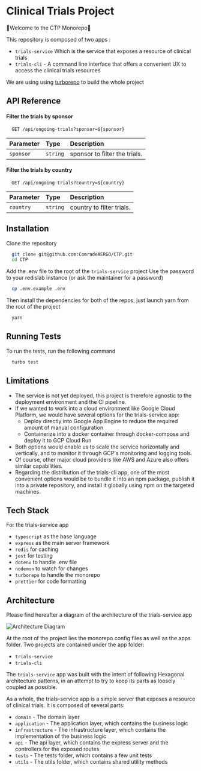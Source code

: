 
# Clinical Trials Project

💈Welcome to the CTP Monorepo💈

This repository is composed of two apps :
- `trials-service` Which is the service that exposes a resource of clinical trials
- `trials-cli` - A command line interface that offers a convenient UX to access the clinical trials resources

We are using using [turborepo](https://turbo.build/repo/docs) to build the whole project

## API Reference

#### Filter the trials by sponsor

```http
  GET /api/ongoing-trials?sponsor=${sponsor}
```

| Parameter | Type     | Description                       |
| :-------- | :------- | :-------------------------------- |
| `sponsor` | `string` | sponsor to filter the trials.     |

#### Filter the trials by country

```http
  GET /api/ongoing-trials?country=${country}
```

| Parameter | Type     | Description                       |
| :-------- | :------- | :-------------------------------- |
| `country` | `string` | country to filter trials.         |


## Installation

Clone the repository

```bash
  git clone git@github.com:ComradeAERGO/CTP.git
  cd CTP
```

Add the .env file to the root of the `trials-service` project
Use the password to your redislab instance (or ask the maintainer for a password)

```bash
  cp .env.example .env
```

Then install the dependencies for both of the repos, just launch yarn from the root of the project

```bash
  yarn 
```

## Running Tests

To run the tests, run the following command

```bash
  turbo test
```

## Limitations

- The service is not yet deployed, this project is therefore agnostic to the deployment environment and the CI pipeline.
- If we wanted to work into a cloud environment like Google Cloud Platform, we would have several options for the trials-service app:
  - Deploy directly into Google App Engine to reduce the required amount of manual configuration
  - Containerize into a docker container through docker-compose and deploy it to GCP Cloud Run
- Both options would enable us to scale the service horizontally and vertically, and to monitor it through GCP's monitoring and logging tools.
- Of course, other major cloud providers like AWS and Azure also offers similar capabilities.
- Regarding the distribution of the trials-cli app, one of the most convenient options would be to bundle it into an npm package, publish it into a private repository, and install it globally using npm on the targeted machines.

## Tech Stack

For the trials-service app
- `typescript` as the base language
- `express` as the main server framework
- `redis` for caching
- `jest` for testing
- `dotenv` to handle .env file
- `nodemon` to watch for changes
- `turborepo` to handle the monorepo
- `prettier` for code formatting

## Architecture

Please find hereafter a diagram of the architecture of the trials-service app

![Architecture Diagram](https://aerg.infura-ipfs.io/ipfs/Qmd7R4ZvQU1jDrti2cXg68cYrKgspN2U26Yk3jw5EVto4f)

At the root of the project lies the monorepo config files as well as the apps folder.
Two projects are contained under the app folder:
- `trials-service`
- `trials-cli`

The `trials-service` app was built with the intent of following Hexagonal architecture patterns, in an attempt to try to keep its parts as loosely coupled as possible.

As a whole, the trials-service app is a simple server that exposes a resource of clinical trials. It is composed of several parts:
- `domain` - The domain layer
- `application` - The application layer, which contains the business logic
- `infrastructure` - The infrastructure layer, which contains the implementation of the business logic
- `api` - The api layer, which contains the express server and the controllers for the exposed routes
- `tests` - The tests folder, which contains a few unit tests
- `utils` - The utils folder, which contains shared utility methods

 